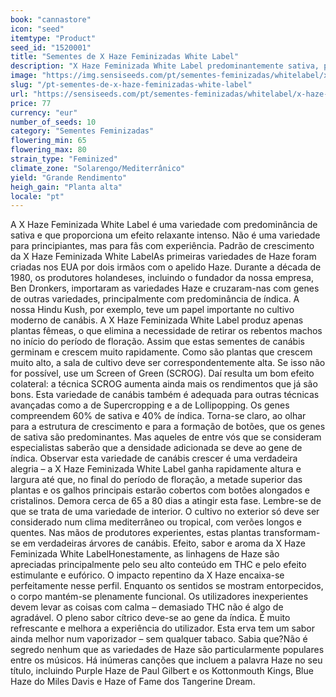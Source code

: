 ```yaml
---
book: "cannastore"
icon: "seed"
itemtype: "Product"
seed_id: "1520001"
title: "Sementes de X Haze Feminizadas White Label"
description: "X Haze Feminizada White Label predominantemente sativa, proporciona um efeito relaxante intenso. Não é para principiantes, mas para fãs com experiência!"
image: "https://img.sensiseeds.com/pt/sementes-feminizadas/whitelabel/x-haze-feminizada-image.png"
slug: "/pt-sementes-de-x-haze-feminizadas-white-label"
url: "https://sensiseeds.com/pt/sementes-feminizadas/whitelabel/x-haze-feminizada?a_aid=cannastore"
price: 77
currency: "eur"
number_of_seeds: 10
category: "Sementes Feminizadas"
flowering_min: 65
flowering_max: 80
strain_type: "Feminized"
climate_zone: "Solarengo/Mediterrânico"
yield: "Grande Rendimento"
heigh_gain: "Planta alta"
locale: "pt"
---
```

A X Haze Feminizada White Label é uma variedade com predominância de sativa e que proporciona um efeito relaxante intenso. Não é uma variedade para principiantes, mas para fãs com experiência. Padrão de crescimento da X Haze Feminizada White LabelAs primeiras variedades de Haze foram criadas nos EUA por dois irmãos com o apelido Haze. Durante a década de 1980, os produtores holandeses, incluindo o fundador da nossa empresa, Ben Dronkers, importaram as variedades Haze e cruzaram-nas com genes de outras variedades, principalmente com predominância de índica. A nossa Hindu Kush, por exemplo, teve um papel importante no cultivo moderno de canábis. A X Haze Feminizada White Label produz apenas plantas fêmeas, o que elimina a necessidade de retirar os rebentos machos no início do período de floração. Assim que estas sementes de canábis germinam e crescem muito rapidamente. Como são plantas que crescem muito alto, a sala de cultivo deve ser correspondentemente alta. Se isso não for possível, use um Screen of Green (SCROG). Daí resulta um bom efeito colateral: a técnica SCROG aumenta ainda mais os rendimentos que já são bons. Esta variedade de canábis também é adequada para outras técnicas avançadas como a de Supercropping e a de Lollipopping. Os genes compreendem 60% de sativa e 40% de índica. Torna-se claro, ao olhar para a estrutura de crescimento e para a formação de botões, que os genes de sativa são predominantes. Mas aqueles de entre vós que se consideram especialistas saberão que a densidade adicionada se deve ao gene de índica. Observar esta variedade de canábis crescer é uma verdadeira alegria – a X Haze Feminizada White Label ganha rapidamente altura e largura até que, no final do período de floração, a metade superior das plantas e os galhos principais estarão cobertos com botões alongados e cristalinos. Demora cerca de 65 a 80 dias a atingir esta fase. Lembre-se de que se trata de uma variedade de interior. O cultivo no exterior só deve ser considerado num clima mediterrâneo ou tropical, com verões longos e quentes. Nas mãos de produtores experientes, estas plantas transformam-se em verdadeiras árvores de canábis. Efeito, sabor e aroma da X Haze Feminizada White LabelHonestamente, as linhagens de Haze são apreciadas principalmente pelo seu alto conteúdo em THC e pelo efeito estimulante e eufórico. O impacto repentino da X Haze encaixa-se perfeitamente nesse perfil. Enquanto os sentidos se mostram entorpecidos, o corpo mantém-se plenamente funcional. Os utilizadores inexperientes devem levar as coisas com calma – demasiado THC não é algo de agradável. O pleno sabor cítrico deve-se ao gene da índica. É muito refrescante e melhora a experiência do utilizador. Esta erva tem um sabor ainda melhor num vaporizador – sem qualquer tabaco. Sabia que?Não é segredo nenhum que as variedades de Haze são particularmente populares entre os músicos. Há inúmeras canções que incluem a palavra Haze no seu título, incluindo Purple Haze de Paul Gilbert e os Kottonmouth Kings, Blue Haze do Miles Davis e Haze of Fame dos Tangerine Dream.
